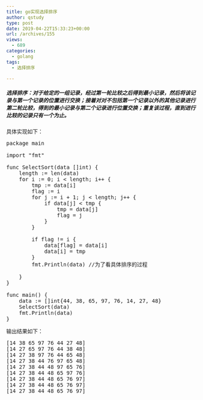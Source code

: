 ```yaml
---
title: go实现选择排序
author: qstudy
type: post
date: 2019-04-22T15:33:23+00:00
url: /archives/155
views:
  - 689
categories:
  - golang
tags:
  - 选择排序

---
```

##### **选择排序：对于给定的一组记录，经过第一轮比较之后得到最小记录，然后将该记录与第一个记录的位置进行交换；接着对对不包括第一个记录以外的其他记录进行第二轮比较，得到的最小记录与第二个记录进行位置交换；重复该过程，直到进行比较的记录只有一个为止。**

具体实现如下：

<pre class="lang:default decode:true">package main

import "fmt"

func SelectSort(data []int) {
	length := len(data)
	for i := 0; i &lt; length; i++ {
		tmp := data[i]
		flag := i
		for j := i + 1; j &lt; length; j++ {
			if data[j] &lt; tmp {
				tmp = data[j]
				flag = j
			}
		}

		if flag != i {
			data[flag] = data[i]
			data[i] = tmp
		}
		fmt.Println(data) //为了看具体排序的过程

	}
}

func main() {
	data := []int{44, 38, 65, 97, 76, 14, 27, 48}
	SelectSort(data)
	fmt.Println(data)
}</pre>

<!--more-->

输出结果如下：

<pre class="lang:default decode:true ">[14 38 65 97 76 44 27 48]
[14 27 65 97 76 44 38 48]
[14 27 38 97 76 44 65 48]
[14 27 38 44 76 97 65 48]
[14 27 38 44 48 97 65 76]
[14 27 38 44 48 65 97 76]
[14 27 38 44 48 65 76 97]
[14 27 38 44 48 65 76 97]
[14 27 38 44 48 65 76 97]</pre>

&nbsp;